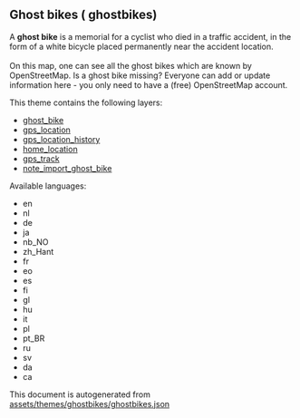 

 Ghost bikes ( ghostbikes) 
---------------------------



A <b>ghost bike</b> is a memorial for a cyclist who died in a traffic accident, in the form of a white bicycle placed permanently near the accident location.<br/><br/>On this map, one can see all the ghost bikes which are known by OpenStreetMap. Is a ghost bike missing? Everyone can add or update information here - you only need to have a (free) OpenStreetMap account.

This theme contains the following layers:



  - [ghost_bike](../Layers/ghost_bike.md)
  - [gps_location](../Layers/gps_location.md)
  - [gps_location_history](../Layers/gps_location_history.md)
  - [home_location](../Layers/home_location.md)
  - [gps_track](../Layers/gps_track.md)
  - [note_import_ghost_bike](../Layers/note_import_ghost_bike.md)


Available languages:



  - en
  - nl
  - de
  - ja
  - nb_NO
  - zh_Hant
  - fr
  - eo
  - es
  - fi
  - gl
  - hu
  - it
  - pl
  - pt_BR
  - ru
  - sv
  - da
  - ca
 

This document is autogenerated from [assets/themes/ghostbikes/ghostbikes.json](https://github.com/pietervdvn/MapComplete/blob/develop/assets/themes/ghostbikes/ghostbikes.json)